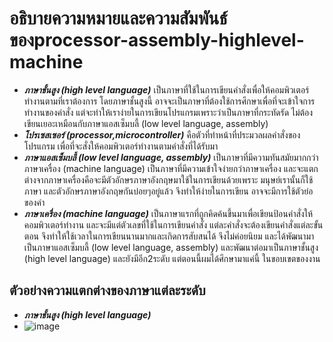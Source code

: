 # อธิบายความหมายและความสัมพันธ์ของprocessor-assembly-highlevel-machine
- ***ภาษาชั้นสูง (high level language)*** เป็นภาษาที่ใช้ในการเขียนคำสั่งเพื่อให้คอมพิวเตอร์ทำงานตามที่เราต้องการ โดยภาษาชั้นสูงนี้ อาจจะเป็นภาษาที่ต้องใช้การศึกษาเพื่อที่จะเข้าใจการทำงานของคำสั่ง แต่จะทำให้เราง่ายในการเขียนโปรแกรมเพราะว่าเป็นภาษาที่กระทัดรัด ไม่ต้องเขียนเยอะเหมือนกับภาษาแอสเซ็มบลี้ (low level language, assembly) 
- ***โปรเซสเซอร์ (processor,microcontroller)*** คือตัวที่ทำหน้าที่ประมวลผลคำสั่งของโปรแกรม เพื่อที่จะสั่งให้คอมพิวเตอร์ทำงานตามคำสั่งที่ได้รับมา 
- ***ภาษาแอสเซ็มบลี้ (low level language, assembly)*** เป็นภาษาที่มีความทันสมัยมากกว่าภาษาเครื่อง (machine language) เป็นภาษาที่มีความเข้าใจง่ายกว่าภาษาเครื่อง และจะแตกต่างจากภาษาเครื่องคือจะมีตัวอักษรภาษาอังกฤษมาใช้ในการเขียนด้วยเพราะ มนุษย์เรานั้นก็ใช้ภาษา และตัวอักษรภาษาอังกฤษกันบ่อยๆอยู่แล้ว จึงทำให้ง่ายในการเขียน อาจจะมีการใช้ตัวย่อของคำ
- ***ภาษาเครื่อง (machine language)*** เป็นภาษาแรกที่ถูกคิดค้นขึ้นมาเพื่อเขียนป้อนคำสั่งให้คอมพิวเตอร์ทำงาน และจะมีแต่ตัวเลขที่ใช้ในการเขียนคำสั่ง แต่ละคำสั่งจะต้องเขียนคำสั่งแต่ละขั้นตอน จึงทำให้ใช้เวลาในการเขียนนานมากและเกิดการสับสนได้ จึงไม่ค่อยนิยม และได้พัฒนามาเป็นภาษาแอสเซ็มบลี้ (low level language, assembly) และพัฒนาต่อมาเป็นภาษาชั้นสูง (high level language) และยังมีอีก2ระดับ แต่ตอนนี้ผมได้ศึกษามาแค่นี้ ในขอบเขตของงาน
## ตัวอย่างความแตกต่างของภาษาแต่ละระดับ
- ***ภาษาชั้นสูง (high level language)***
- ![image](https://user-images.githubusercontent.com/98943805/161977027-7d1d6f00-3234-4951-b375-ac675c0e51f1.png)

